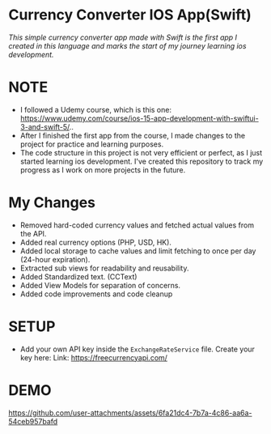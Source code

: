# Currency Converter IOS App(Swift)
_This simple currency converter app made with Swift is the first app I created in this language and marks the start of my journey learning ios development._
# NOTE
- I followed a Udemy course, which is this one: https://www.udemy.com/course/ios-15-app-development-with-swiftui-3-and-swift-5/..
- After I finished the first app from the course, I made changes to the project for practice and learning purposes.
- The code structure in this project is not very efficient or perfect, as I just started learning ios development. I've created this repository to track my progress as I work on more projects in the future.
# My Changes
- Removed hard-coded currency values and fetched actual values from the API.
- Added real currency options (PHP, USD, HK).
- Added local storage to cache values and limit fetching to once per day (24-hour expiration).
- Extracted sub views for readability and reusability.
- Added Standardized text. (CCText)
- Added View Models for separation of concerns.
- Added code improvements and code cleanup
# SETUP
- Add your own API key inside the `ExchangeRateService` file. Create your key here: Link: https://freecurrencyapi.com/
# DEMO
https://github.com/user-attachments/assets/6fa21dc4-7b7a-4c86-aa6a-54ceb957bafd
